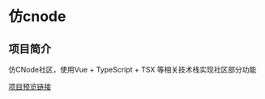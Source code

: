 # 仿cnode
## 项目简介
仿CNode社区，使用Vue + TypeScript + TSX 等相关技术栈实现社区部分功能

 [项目预览链接](https://leitianshun.github.io/cnode//dist/index.html#/)
